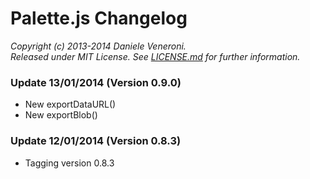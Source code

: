 # Palette.js Changelog

_Copyright (c) 2013-2014 Daniele Veneroni._  
_Released under MIT License. See [LICENSE.md](LICENSE.md) for further information._

### Update 13/01/2014 (Version 0.9.0)

* New exportDataURL()
* New exportBlob()

### Update 12/01/2014 (Version 0.8.3)

* Tagging version 0.8.3
